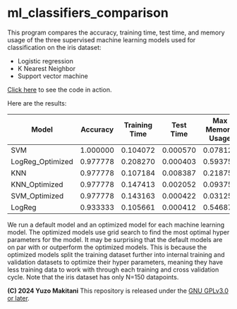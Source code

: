 # ml_classifiers_comparison

This program compares the accuracy, training time, test time, and memory usage of the three supervised machine learning models used for classification on the iris dataset:

* Logistic regression
* K Nearest Neighbor
* Support vector machine

[Click here](https://github.com/yuzom/ml_classifiers_comparison/blob/main/ml_classifiers_comparison.ipynb) to see the code in action.

Here are the results:

| Model             | Accuracy | Training Time | Test Time | Max Memory Usage |
|-------------------|----------|---------------|-----------|------------------|
| SVM               | 1.000000 | 0.104072      | 0.000570  | 0.078125         |
| LogReg_Optimized  | 0.977778 | 0.208270      | 0.000403  | 0.593750         |
| KNN               | 0.977778 | 0.107184      | 0.008387  | 0.218750         |
| KNN_Optimized     | 0.977778 | 0.147413      | 0.002052  | 0.093750         |
| SVM_Optimized     | 0.977778 | 0.143163      | 0.000422  | 0.031250         |
| LogReg            | 0.933333 | 0.105661      | 0.000412  | 0.546875         |

We run a default model and an optimized model for each machine learning model. The optimized models use grid search to find the most optimal hyper parameters for the model.
It may be surprising that the default models are on par with or outperform the optimized models.
This is because the optimized models split the training dataset further into internal training and validation datasets to optimize their hyper parameters, meaning they have less training data to work with through each training and cross validation cycle. Note that the iris dataset has only N=150 datapoints.


**(C) 2024 Yuzo Makitani** This repository is released under the [GNU GPLv3.0 or later](https://www.gnu.org/licenses/).
